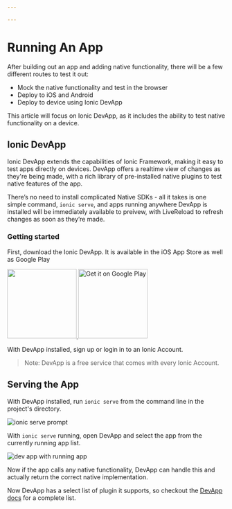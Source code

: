 ```yaml
---

---
```


# Running An App

After building out an app and adding native functionality, there will be a few different routes to test it out:

- Mock the native functionality and test in the browser
- Deploy to iOS and Android
- Deploy to device using Ionic DevApp

This article will focus on Ionic DevApp, as it includes the ability to test native functionality on a device.

## Ionic DevApp

Ionic DevApp extends the capabilities of Ionic Framework, making it easy to test apps directly on devices. DevApp offers a realtime view of changes as they're being made, with a rich library of pre-installed native plugins to test native features of the app. 

There’s no need to install complicated Native SDKs - all it takes is one simple command, `ionic serve`, and apps running anywhere DevApp is installed will be immediately available to preivew, with LiveReload to refresh changes as soon as they’re made.

### Getting started

First, download the Ionic DevApp. It is available in the iOS App Store as well as Google Play

<a href="https://itunes.apple.com/us/app/ionic-devapp/id1233447133?ls=1&amp;mt=8" target="_blank">
  <img style="width: 160px" src="../assets/img/appstore.png" id="appstore-image">
</a>
<a href="https://play.google.com/store/apps/details?id=io.ionic.devapp&amp;hl=en" target="_blank">
  <img style="width: 160px" alt="Get it on Google Play" src="../assets/img/playstore.png" id="playstore-image">
</a>

With DevApp installed, sign up or login in to an Ionic Account.

> Note: DevApp is a free service that comes with every Ionic Account.

## Serving the App

With DevApp installed, run `ionic serve` from the command line in the project's directory.

![ionic serve prompt](../assets/img/guides/running/ionic-serve.png)

With `ionic serve` running, open DevApp and select the app from the currently running app list.

![dev app with running app](../assets/img/guides/running/dev-app-preview.png)

Now if the app calls any native functionality, DevApp can handle this and actually return the correct native implementation.

Now DevApp has a select list of plugin it supports, so checkout the [DevApp docs](https://ionicframework.com/docs/pro/devapp/) for a complete list.